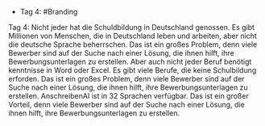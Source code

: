 - Tag 4: #Branding

Tag 4:
Nicht jeder hat die Schuldbildung in Deutschland genossen. Es gibt Millionen von Menschen, die in Deutschland leben und arbeiten, aber nicht die deutsche Sprache beherrschen. Das ist ein großes Problem, denn viele Bewerber sind auf der Suche nach einer Lösung, die ihnen hilft, ihre Bewerbungsunterlagen zu erstellen.
Aber auch nicht jeder Beruf benötigt kenntnisse in Word oder Excel. Es gibt viele Berufe, die keine Schulbildung erforden. Das ist ein großes Problem, denn viele Bewerber sind auf der Suche nach einer Lösung, die ihnen hilft, ihre Bewerbungsunterlagen zu erstellen.
AnschreibenAI ist in 32 Sprachen verfügbar. Das ist ein großer Vorteil, denn viele Bewerber sind auf der Suche nach einer Lösung, die ihnen hilft, ihre Bewerbungsunterlagen zu erstellen.
